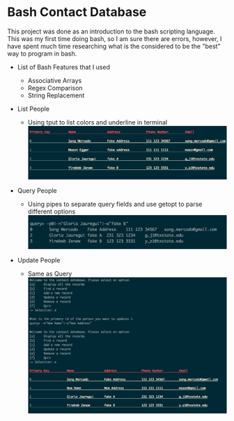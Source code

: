 Bash Contact Database
===

This project was done as an introduction to the bash scripting language.
This was my first time doing bash, so I am sure there are errors, however, I 
have spent much time researching what is the considered to be the "best"
way to program in bash.

* List of Bash Features that I used
    * Associative Arrays
    * Regex Comparison
    * String Replacement

* List People
    * Using tput to list colors and underline in terminal
    ![Screenshot](/img/dbList.png?raw=true)
* Query People
    * Using pipes to separate query fields and use getopt to parse different options
    ![Screenshot](/img/dbQuery.png?raw=true)
* Update People
    * Same as Query
    ![Screenshot](/img/dbUpdate.png?raw=true)

